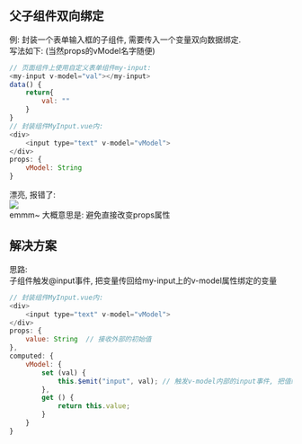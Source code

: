 ## 父子组件双向绑定
例: 封装一个表单输入框的子组件, 需要传入一个变量双向数据绑定. <br>
写法如下: (当然props的vModel名字随便)
``` js
// 页面组件上使用自定义表单组件my-input:
<my-input v-model="val"></my-input>
data() {
    return{
        val: ""
    }
}
// 封装组件MyInput.vue内:
<div>
    <input type="text" v-model="vModel">
</div>
props: {
    vModel: String 
}
```
漂亮, 报错了: <br>
![](/webFront/screenshot_1581417393816.png) <br>
emmm~ 大概意思是: 避免直接改变props属性 <br>
## 解决方案
思路: <br>
子组件触发@input事件, 把变量传回给my-input上的v-model属性绑定的变量 <br>
``` js
// 封装组件MyInput.vue内:
<div>
    <input type="text" v-model="vModel">
</div>
props: {
    value: String  // 接收外部的初始值
},
computed: {
    vModel: {
        set (val) {
            this.$emit("input", val); // 触发v-model内部的input事件, 把值绑定给my-input上的v-model的变量
        },
        get () {
            return this.value;
        }
    }
}
```

